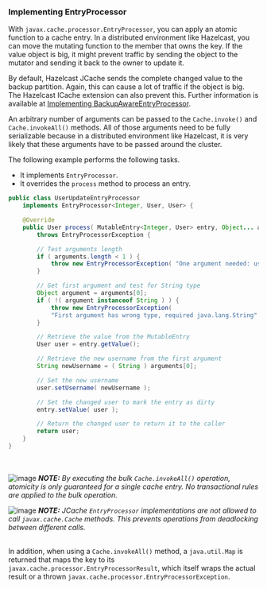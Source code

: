 
### Implementing EntryProcessor

With `javax.cache.processor.EntryProcessor`, you can apply an atomic function to a cache entry. In a distributed
environment like Hazelcast, you can move the mutating function to the member that owns the key. If the value
object is big, it might prevent traffic by sending the object to the mutator and sending it back to the owner to update it.

By default, Hazelcast JCache sends the complete changed value to the backup partition. Again, this can cause a lot of traffic if
the object is big. The Hazelcast ICache extension can also prevent this. Further information is available at
[Implementing BackupAwareEntryProcessor](#implementing-backupawareentryprocessor).

An arbitrary number of arguments can be passed to the `Cache.invoke()` and `Cache.invokeAll()` methods. All of those arguments need
to be fully serializable because in a distributed environment like Hazelcast, it is very likely that these arguments have to be passed around the cluster.

The following example performs the following tasks.

- It implements `EntryProcessor`.
- It overrides the `process` method to process an entry.

```java
public class UserUpdateEntryProcessor
    implements EntryProcessor<Integer, User, User> {

    @Override
    public User process( MutableEntry<Integer, User> entry, Object... arguments )
        throws EntryProcessorException {

        // Test arguments length
        if ( arguments.length < 1 ) {
            throw new EntryProcessorException( "One argument needed: username" );
        }

        // Get first argument and test for String type
        Object argument = arguments[0];
        if ( !( argument instanceof String ) ) {
            throw new EntryProcessorException(
            "First argument has wrong type, required java.lang.String" );
        }

        // Retrieve the value from the MutableEntry
        User user = entry.getValue();

        // Retrieve the new username from the first argument
        String newUsername = ( String ) arguments[0];

        // Set the new username
        user.setUsername( newUsername );

        // Set the changed user to mark the entry as dirty
        entry.setValue( user );

        // Return the changed user to return it to the caller
        return user;
    }
}
```

<br></br>
![image](images/NoteSmall.jpg) ***NOTE:*** *By executing the bulk `Cache.invokeAll()` operation, atomicity is only guaranteed for a
single cache entry. No transactional rules are applied to the bulk operation.*

![image](images/NoteSmall.jpg) ***NOTE:*** *JCache `EntryProcessor` implementations are not allowed to call
`javax.cache.Cache` methods. This prevents operations from deadlocking between different calls.*
<br></br>

In addition, when using a `Cache.invokeAll()` method, a `java.util.Map` is returned that maps the key to its
`javax.cache.processor.EntryProcessorResult`, which itself wraps the actual result or a thrown
`javax.cache.processor.EntryProcessorException`.

